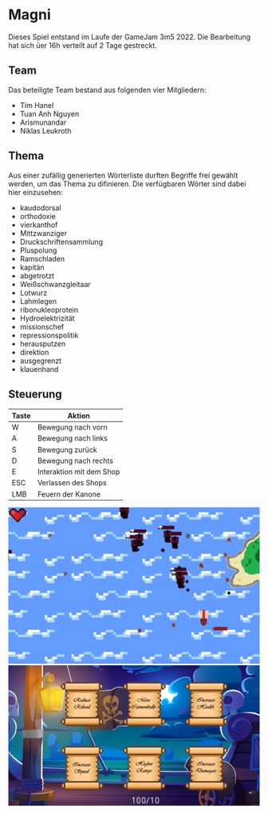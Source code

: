 # Magni
Dieses Spiel entstand im Laufe der GameJam 3m5 2022. Die Bearbeitung hat sich üer 16h verteilt auf 2 Tage gestreckt.

## Team
Das beteiligte Team bestand aus folgenden vier Mitgliedern:
- Tim Hanel
- Tuan Anh Nguyen
- Arismunandar
- Niklas Leukroth

## Thema
Aus einer zufällig generierten Wörterliste durften Begriffe frei gewählt werden, um das Thema zu difinieren.
Die verfügbaren Wörter sind dabei hier einzusehen:
- kaudodorsal
- orthodoxie
- vierkanthof
- Mittzwanziger
- Druckschriftensammlung
- Pluspolung
- Ramschladen
- kapitän
- abgetrotzt
- Weißschwanzgleitaar
- Lotwurz
- Lahmlegen
- ribonukleoprotein
- Hydroelektrizität
- missionschef
- repressionspolitik
- herausputzen
- direktion
- ausgegrenzt
- klauenhand

## Steuerung
| Taste  |  Aktion |
|---|---|
| W  |  Bewegung nach vorn |
| A  |  Bewegung nach links |
| S  | Bewegung zurück  |
|  D | Bewegung nach rechts  |
|  E | Interaktion mit dem Shop  |
| ESC  | Verlassen des Shops  |
| LMB  |  Feuern der Kanone |

![](Welt_screenshot.png)
![](Shop_Screenshot.png)
